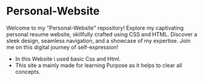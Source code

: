 # Personal-Website
Welcome to my "Personal-Website" repository! Explore my captivating personal resume website, skillfully crafted using CSS and HTML. Discover a sleek design, seamless navigation, and a showcase of my expertise. Join me on this digital journey of self-expression!

- In this Website i used basic Css and Html.
- This site a mainly made for learning Purpose as it helps to clear all concepts.
